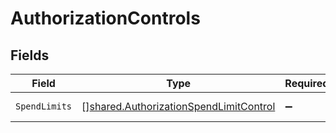 # AuthorizationControls


## Fields

| Field                                                                                            | Type                                                                                             | Required                                                                                         | Description                                                                                      | Example                                                                                          |
| ------------------------------------------------------------------------------------------------ | ------------------------------------------------------------------------------------------------ | ------------------------------------------------------------------------------------------------ | ------------------------------------------------------------------------------------------------ | ------------------------------------------------------------------------------------------------ |
| `SpendLimits`                                                                                    | [][shared.AuthorizationSpendLimitControl](../../models/shared/authorizationspendlimitcontrol.md) | :heavy_minus_sign:                                                                               | N/A                                                                                              | [object Object]                                                                                  |